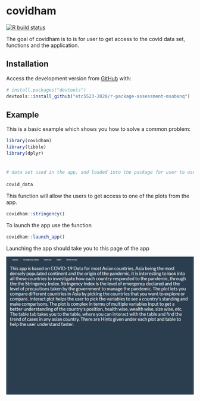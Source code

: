 
<!-- README.md is generated from README.Rmd. Please edit that file -->

# covidham

<!-- badges: start -->

[![R build
status](https://github.com/etc5523-2020/r-package-assessment-msobanq/workflows/R-CMD-check/badge.svg)](https://github.com/etc5523-2020/r-package-assessment-msobanq/actions)
<!-- badges: end -->

The goal of covidham is to is for user to get access to the covid data
set, functions and the application.

## Installation

<!-- You can install the released version of covidham from [CRAN](https://CRAN.R-project.org) with: -->

<!-- ``` r -->

<!-- install.packages("covidham") -->

<!-- ``` -->

Access the development version from
[GitHub](https://github.com/etc5523-2020/r-package-assessment-msobanq)
with:

``` r
# install.packages("devtools")
devtools::install_github("etc5523-2020/r-package-assessment-msobanq")
```

## Example

This is a basic example which shows you how to solve a common problem:

``` r
library(covidham)
library(tibble)
library(dplyr)


# data set used in the app, and loaded into the package for user to use

covid_data 
```

This function will allow the users to get access to one of the plots
from the app.

``` r
covidham::stringency()
```

To launch the app use the function

``` r
covidham::launch_app()
```

Launching the app should take you to this page of the app

![](man/image/page.PNG)
